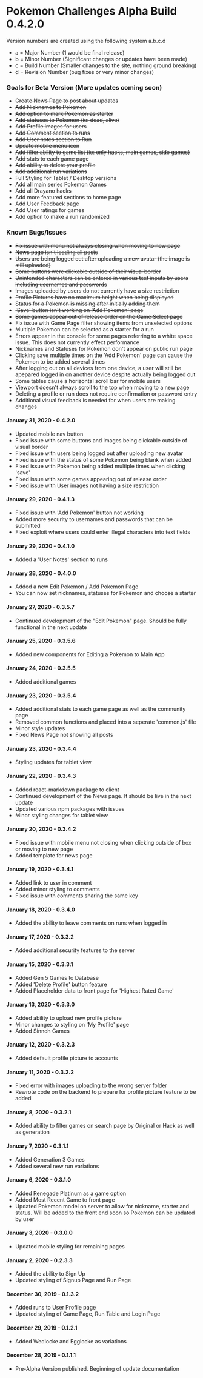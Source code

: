 # Pokemon Challenges Alpha Build 0.4.2.0

Version numbers are created using the following system
a.b.c.d

- a = Major Number (1 would be final release)
- b = Minor Number (Significant changes or updates have been made)
- c = Build Number (Smaller changes to the site, nothing ground breaking)
- d = Revision Number (bug fixes or very minor changes)

### Goals for Beta Version (More updates coming soon)
- ~~Create News Page to post about updates~~
- ~~Add Nicknames to Pokemon~~
- ~~Add option to mark Pokemon as starter~~
- ~~Add statuses to Pokemon (ie: dead, alive)~~
- ~~Add Profile Images for users~~
- ~~Add Comment section to runs~~
- ~~Add User notes section to Run~~
- ~~Update mobile menu icon~~
- ~~Add filter ability to game list (ie: only hacks, main games, side games)~~
- ~~Add stats to each game page~~
- ~~Add ability to delete your profile~~
- ~~Add additional run variations~~
- Full Styling for Tablet / Desktop versions
- Add all main series Pokemon Games
- Add all Drayano hacks
- Add more featured sections to home page
- Add User Feedback page
- Add User ratings for games
- Add option to make a run randomized

### Known Bugs/Issues
- ~~Fix issue with menu not always closing when moving to new page~~
- ~~News page isn't loading all posts~~
- ~~Users are being logged out after uploading a new avatar (the image is still uploaded)~~
- ~~Some buttons were clickable outside of their visual border~~
- ~~Unintended characters can be entered in various text inputs by users including usernames and passwords~~
- ~~Images uploaded by users do not currently have a size restriction~~
- ~~Profile Pictures have no maximum height when being displayed~~
- ~~Status for a Pokemon is missing after initially adding them~~
- ~~'Save' button isn't working on 'Add Pokemon' page~~
- ~~Some games appear out of release order on the Game Select page~~
- Fix issue with Game Page filter showing items from unselected options
- Multiple Pokemon can be selected as a starter for a run
- Errors appear in the console for some pages referring to a white space issue. This does not currently effect performance
- Nicknames and Statuses for Pokemon don't appear on public run page
- Clicking save multiple times on the 'Add Pokemon' page can cause the Pokemon to be added several times
- After logging out on all devices from one device, a user will still be apepared logged in on another device despite actually being logged out
- Some tables cause a horizontal scroll bar for mobile users
- Viewport doesn't always scroll to the top when moving to a new page
- Deleting a profile or run does not require confirmation or password entry
- Additional visual feedback is needed for when users are making changes

#### January 31, 2020 - 0.4.2.0
- Updated mobile nav button
- Fixed issue with some buttons and images being clickable outside of visual border
- Fixed issue with users being logged out after uploading new avatar
- Fixed issue with the status of some Pokemon being blank when added
- Fixed issue with Pokemon being added multiple times when clicking 'save'
- Fixed issue with some games appearing out of release order
- Fixed issue with User images not having a size restriction

#### January 29, 2020 - 0.4.1.3
- Fixed issue with 'Add Pokemon' button not working
- Added more security to usernames and passwords that can be submitted
- Fixed exploit where users could enter illegal characters into text fields

#### January 29, 2020 - 0.4.1.0
- Added a 'User Notes' section to runs

#### January 28, 2020 - 0.4.0.0
- Added a new Edit Pokemon / Add Pokemon Page
- You can now set nicknames, statuses for Pokemon and choose a starter

#### January 27, 2020 - 0.3.5.7
 - Continued development of the "Edit Pokemon" page. Should be fully functional in the next update

#### January 25, 2020 - 0.3.5.6
- Added new components for Editing a Pokemon to Main App

#### January 24, 2020 - 0.3.5.5
- Added additional games

#### January 23, 2020 - 0.3.5.4
- Added additional stats to each game page as well as the community page
- Removed common functions and placed into a seperate 'common.js' file
- Minor style updates
- Fixed News Page not showing all posts

#### January 23, 2020 - 0.3.4.4
- Styling updates for tablet view

#### January 22, 2020 - 0.3.4.3
- Added react-markdown package to client
- Continued development of the News page. It should be live in the next update
- Updated various npm packages with issues
- Minor styling changes for tablet view

#### January 20, 2020 - 0.3.4.2
- Fixed issue with mobile menu not closing when clicking outside of box or moving to new page
- Added template for news page

#### January 19, 2020 - 0.3.4.1
- Added link to user in comment
- Added minor styling to comments
- Fixed issue with comments sharing the same key

#### January 18, 2020 - 0.3.4.0
- Added the ability to leave comments on runs when logged in

#### January 17, 2020 - 0.3.3.2
- Added additional security features to the server

#### January 15, 2020 - 0.3.3.1
- Added Gen 5 Games to Database
- Added 'Delete Profile' button feature
- Added Placeholder data to front page for 'Highest Rated Game'

#### January 13, 2020 - 0.3.3.0
- Added ability to upload new profile picture
- Minor changes to styling on 'My Profile' page
- Added Sinnoh Games

#### January 12, 2020 - 0.3.2.3
- Added default profile picture to accounts

#### January 11, 2020 - 0.3.2.2
- Fixed error with images uploading to the wrong server folder
- Rewrote code on the backend to prepare for profile picture feature to be added

#### January 8, 2020 - 0.3.2.1
- Added ability to filter games on search page by Original or Hack as well as generation

#### January 7, 2020 - 0.3.1.1
- Added Generation 3 Games
- Added several new run variations

#### January 6, 2020 - 0.3.1.0
- Added Renegade Platinum as a game option
- Added Most Recent Game to front page
- Updated Pokemon model on server to allow for nickname, starter and status. Will be added to the front end soon so Pokemon can be updated by user

#### January 3, 2020 - 0.3.0.0
- Updated mobile styling for remaining pages

#### January 2, 2020 - 0.2.3.3
- Added the ability to Sign Up
- Updated styling of Signup Page and Run Page

#### December 30, 2019 - 0.1.3.2
- Added runs to User Profile page
- Updated styling of Game Page, Run Table and Login Page

#### December 29, 2019 - 0.1.2.1
- Added Wedlocke and Egglocke as variations

#### December 28, 2019 - 0.1.1.1
 - Pre-Alpha Version published. Beginning of update documentation
